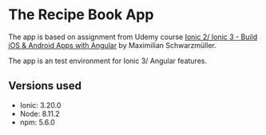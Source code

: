 ﻿# The Recipe Book App 
The app is based on assignment from Udemy course [Ionic 2/ Ionic 3 - Build iOS & Android Apps with Angular](https://www.udemy.com/share/1000dyAkASc1tVRHo=/) by 
Maximilian Schwarzmüller. 

The app is an test environment for Ionic 3/ Angular features. 

## Versions used
* Ionic: 3.20.0
* Node: 8.11.2
* npm: 5.6.0

